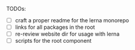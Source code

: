 TODOs:

* [ ] craft a proper readme for the lerna monorepo
* [ ] links for all packages in the root
* [ ] re-review website dir for usage with lerna
* [ ] scripts for the root component
